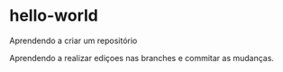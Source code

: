 # hello-world
Aprendendo a criar um repositório

Aprendendo a realizar ediçoes nas branches e commitar as mudanças.
